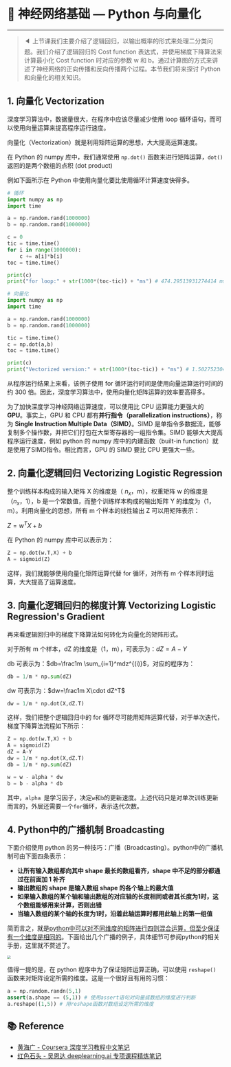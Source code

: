 # 🍨 神经网络基础 — Python 与向量化

---

> 🔈 上节课我们主要介绍了逻辑回归，以输出概率的形式来处理二分类问题。我们介绍了逻辑回归的 Cost function 表达式，并使用梯度下降算法来计算最小化 Cost function 时对应的参数 w 和 b。通过计算图的方式来讲述了神经网络的正向传播和反向传播两个过程。本节我们将来探讨 Python 和向量化的相关知识。

## 1.  向量化 Vectorization

深度学习算法中，数据量很大，在程序中应该尽量减少使用 loop 循环语句，而可以使用向量运算来提高程序运行速度。

向量化（Vectorization）就是利用矩阵运算的思想，大大提高运算速度。

在 Python 的 numpy 库中，我们通常使用 `np.dot()` 函数来进行矩阵运算，`dot()` 返回的是两个数组的点积 (dot product)

例如下面所示在 Python 中使用向量化要比使用循环计算速度快得多。

```python
# 循环
import numpy as np
import time

a = np.random.rand(1000000)
b = np.random.rand(1000000)

c = 0
tic = time.time()
for i in range(1000000):
    c += a[i]*b[i]
toc = time.time()

print(c)
print("for loop:" + str(1000*(toc-tic)) + "ms") # 474.29513931274414 ms
```

```python
# 向量化
import numpy as np
import time

a = np.random.rand(1000000)
b = np.random.rand(1000000)

tic = time.time()
c = np.dot(a,b)
toc = time.time()

print(c)
print("Vectorized version:" + str(1000*(toc-tic)) + "ms") # 1.5027523040771484 ms
```

从程序运行结果上来看，该例子使用 for 循环运行时间是使用向量运算运行时间的约 300 倍。因此，深度学习算法中，使用向量化矩阵运算的效率要高得多。

为了加快深度学习神经网络运算速度，可以使用比 CPU 运算能力更强大的 **GPU**。事实上，GPU 和 CPU 都有**并行指令（parallelization instructions）**，称为 **Single Instruction Multiple Data（SIMD）**。SIMD 是单指令多数据流，能够复制多个操作数，并把它们打包在大型寄存器的一组指令集。SIMD 能够大大提高程序运行速度，例如 python 的 numpy 库中的内建函数（built-in function）就是使用了SIMD指令。相比而言，GPU 的 SIMD 要比 CPU 更强大一些。

## 2.  向量化逻辑回归 Vectorizing Logistic Regression

整个训练样本构成的输入矩阵 X 的维度是（ $n_x$，m），权重矩阵 w 的维度是（$n_x$，1），b 是一个常数值，而整个训练样本构成的输出矩阵 Y 的维度为（1，m）。利用向量化的思想，所有 m 个样本的线性输出 Z 可以用矩阵表示：

$Z=w^TX+b$

在 Python 的 numpy 库中可以表示为：

```python
Z = np.dot(w.T,X) + b
A = sigmoid(Z)
```

这样，我们就能够使用向量化矩阵运算代替 for 循环，对所有 m 个样本同时运算，大大提高了运算速度。

## 3.  向量化逻辑回归的梯度计算 Vectorizing Logistic Regression's Gradient

再来看逻辑回归中的梯度下降算法如何转化为向量化的矩阵形式。

对于所有 m 个样本，dZ 的维度是（1，m），可表示为：$dZ=A-Y$

db 可表示为：$db=\frac1m \sum_{i=1}^mdz^{(i)}$，对应的程序为：

```python
db = 1/m * np.sum(dZ)
```

dw 可表示为：$dw=\frac1m X\cdot dZ^T$

```python
dw = 1/m * np.dot(X,dZ.T)
```

这样，我们把整个逻辑回归中的 for 循环尽可能用矩阵运算代替，对于单次迭代，梯度下降算法流程如下所示：

```python
Z = np.dot(w.T,X) + b
A = sigmoid(Z)
dZ = A-Y
dw = 1/m * np.dot(X,dZ.T)
db = 1/m * np.sum(dZ)

w = w - alpha * dw
b = b - alpha * db
```

其中，`alpha `是学习因子，决定`w`和`b`的更新速度。上述代码只是对单次训练更新而言的，外层还需要一个`for`循环，表示迭代次数。

## 4.  Python中的广播机制 Broadcasting

下面介绍使用 python 的另一种技巧：广播（Broadcasting）。python中的广播机制可由下面四条表示：

- **让所有输入数组都向其中 shape 最长的数组看齐，shape 中不足的部分都通过在前面加 1 补齐**
- **输出数组的 shape 是输入数组 shape 的各个轴上的最大值**
- **如果输入数组的某个轴和输出数组的对应轴的长度相同或者其长度为1时，这个数组能够用来计算，否则出错**
- **当输入数组的某个轴的长度为1时，沿着此轴运算时都用此轴上的第一组值**

简而言之，就是<u>python中可以对不同维度的矩阵进行四则混合运算，但至少保证有一个维度是相同的</u>。下面给出几个广播的例子，具体细节可参阅python的相关手册，这里就不赘述了。

<img src="https://cs-wiki.oss-cn-shanghai.aliyuncs.com/img/20200921203116.png" style="zoom: 50%;" />

值得一提的是，在 python 程序中为了保证矩阵运算正确，可以使用 `reshape()` 函数来对矩阵设定所需的维度。这是一个很好且有用的习惯：

```python
a = np.random.randn(5,1)
assert(a.shape == (5,1)) # 使用assert语句对向量或数组的维度进行判断
a.reshape((1,5)) # 用reshape函数对数组设定所需的维度
```

## 📚 Reference

- [黄海广 - Coursera 深度学习教程中文笔记](https://github.com/fengdu78/deeplearning_ai_books)
- [红色石头 - 吴恩达 deeplearning.ai 专项课程精炼笔记](https://blog.csdn.net/red_stone1/article/details/80207815)